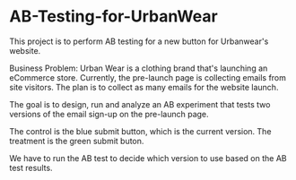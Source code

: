 # AB-Testing-for-UrbanWear
This project is to perform AB testing for a new button for Urbanwear's website.

Business Problem: Urban Wear is a clothing brand that's launching an eCommerce store. Currently, the pre-launch page is collecting emails from site visitors. The plan is to collect as many emails for the website launch.

The goal is to design, run and analyze an AB experiment that tests two versions of the email sign-up on the pre-launch page.

The control is the blue submit button, which is the current version. The treatment is the green submit buton.

We have to run the AB test to decide which version to use based on the AB test results.
